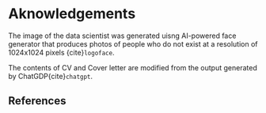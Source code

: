 # Aknowledgements

The image of the data scientist was generated uisng AI-powered face generator that produces photos of people who do not exist at a resolution of 1024x1024 pixels {cite}`logoface`.

The contents of CV and Cover letter are modified from the output generated by ChatGDP{cite}`chatgpt`.

## References

```{bibliography}
```


